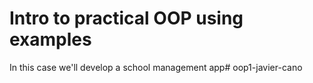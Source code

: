 # Intro to practical OOP using examples

In this case we'll develop a school management app# oop1-javier-cano
